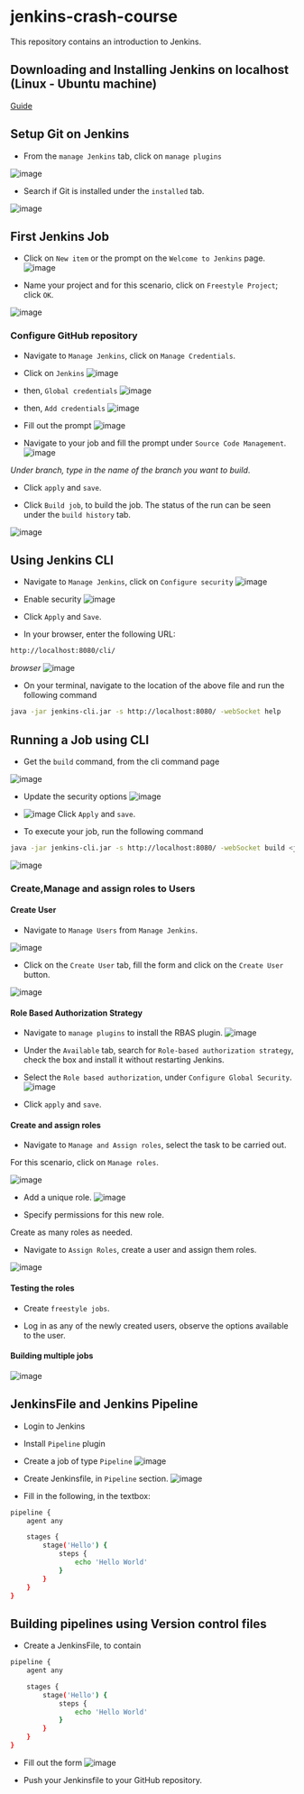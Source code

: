 # jenkins-crash-course

This repository contains an introduction to Jenkins.

## Downloading and Installing Jenkins on localhost (Linux - Ubuntu machine)

[Guide](https://www.jenkins.io/doc/book/installing/linux/)

## Setup Git on Jenkins

- From the ```manage Jenkins``` tab, click on ```manage plugins```

![image](https://user-images.githubusercontent.com/49791498/139858284-98a59fae-bb1f-4fe2-a92b-281c59a2cff2.png)

- Search if Git is installed under the ```installed``` tab.

![image](https://user-images.githubusercontent.com/49791498/139858703-d9fcf961-8ce2-4c0b-a41d-af8dbc5178d1.png)

## First Jenkins Job

- Click on ```New item``` or the prompt on the ```Welcome to Jenkins``` page.
![image](https://user-images.githubusercontent.com/49791498/139860898-8235b48d-0d71-4ba6-aee9-a7a569e585c4.png)

- Name your project and for this scenario, click on ```Freestyle Project```; click ```OK```.

![image](https://user-images.githubusercontent.com/49791498/139861447-2a2a335a-dc94-4097-bed7-670bd6c34810.png)

### Configure GitHub repository

- Navigate to ```Manage Jenkins```, click on ```Manage Credentials```.

- Click on ```Jenkins```
![image](https://user-images.githubusercontent.com/49791498/139867921-13312077-c175-414c-b5c9-e45f4cb64a73.png)

- then, ```Global credentials```
![image](https://user-images.githubusercontent.com/49791498/139868181-a4bfeb51-9b95-4fa1-bade-f63425871430.png)

- then, ```Add credentials```
![image](https://user-images.githubusercontent.com/49791498/139868477-df425176-65ad-47c6-bb39-fb0a1e73c100.png)

- Fill out the prompt
![image](https://user-images.githubusercontent.com/49791498/139869194-52fa2058-a754-4ee4-a19f-beb7fd7e09ff.png)

- Navigate to your job and fill the prompt under ```Source Code Management```.
![image](https://user-images.githubusercontent.com/49791498/139870838-0c56f691-44f0-4037-9333-bd53bb4efe79.png)

*Under branch, type in the name of the branch you want to build*.

- Click ```apply``` and ```save```.

- Click ```Build job```, to build the job. The status of the run can be seen under the ```build history``` tab.

![image](https://user-images.githubusercontent.com/49791498/139871062-6fd57da1-270a-4bd5-913b-dc26a30e0090.png)

## Using Jenkins CLI

- Navigate to ```Manage Jenkins```, click on ```Configure security```
![image](https://user-images.githubusercontent.com/49791498/139917805-a7b3d6a0-556b-4a6c-b4c7-166bfe251786.png)

- Enable security
![image](https://user-images.githubusercontent.com/49791498/139929260-50f4023b-8f2e-4dc0-8846-3ed806e939bb.png)

- Click ```Apply``` and ```Save```.

- In your browser, enter the following URL:

```bash
http://localhost:8080/cli/
```

*browser*
![image](https://user-images.githubusercontent.com/49791498/139918661-f624d663-26cf-418d-9362-a12b64f557f0.png)

- On your terminal, navigate to the location of the above file and run the following command

```bash
java -jar jenkins-cli.jar -s http://localhost:8080/ -webSocket help
```

## Running a Job using CLI

- Get the ```build``` command, from the cli command page

![image](https://user-images.githubusercontent.com/49791498/139933032-b9d75550-3a97-42a9-b2d6-a1c3b321e307.png)

- Update the security options
![image](https://user-images.githubusercontent.com/49791498/139917805-a7b3d6a0-556b-4a6c-b4c7-166bfe251786.png)

- ![image](https://user-images.githubusercontent.com/49791498/139940145-68aa19e7-9c2d-43fe-9267-5fe530ce6808.png)
Click ```Apply``` and ```save```.

- To execute your job, run the following command

```bash
java -jar jenkins-cli.jar -s http://localhost:8080/ -webSocket build <job name> [-s] [-v]
```

![image](https://user-images.githubusercontent.com/49791498/139940707-3e44945e-6824-4f63-8f9d-ba350bbc6206.png)

### Create,Manage and assign roles to Users

#### Create User

- Navigate to ```Manage Users``` from ```Manage Jenkins```.

![image](https://user-images.githubusercontent.com/49791498/140314583-f66e41f9-938c-4e7c-a71c-929aab582c55.png)

- Click on the ```Create User``` tab, fill the form and click on the ```Create User``` button.

![image](https://user-images.githubusercontent.com/49791498/140315303-7e6b11ec-47f2-43bc-bddc-3b39f6c21262.png)

#### Role Based Authorization Strategy

- Navigate to ```manage plugins``` to install the RBAS plugin.
![image](https://user-images.githubusercontent.com/49791498/140317593-547396d4-3a84-4ba5-b0b2-d6ad7c5001da.png)

- Under the ```Available``` tab, search for ```Role-based authorization strategy```, check the box and install it without restarting Jenkins.

- Select the ```Role based authorization```, under ```Configure Global Security```.
![image](https://user-images.githubusercontent.com/49791498/140318743-498f7162-b29b-43f5-8cfc-375a6253846e.png)

- Click ```apply``` and ```save```.

#### Create and assign roles

- Navigate to ```Manage and Assign roles```, select the task to be carried out.

For this scenario, click on ```Manage roles```.

![image](https://user-images.githubusercontent.com/49791498/140321191-f77bc562-6a36-462a-8bba-75644bd686e4.png)

- Add a unique role.
![image](https://user-images.githubusercontent.com/49791498/140322009-c1234660-eda9-4bd8-87c9-9a6a6659b677.png)

- Specify permissions for this new role.

Create as many roles as needed.

- Navigate to ```Assign Roles```, create a user and assign them roles.

![image](https://user-images.githubusercontent.com/49791498/140323934-f410c6ef-2a85-4770-bfb4-d232aaaea1ad.png)

#### Testing the roles

- Create ```freestyle jobs```.

- Log in as any of the newly created users, observe the options available to the user.

#### Building multiple jobs

![image](https://user-images.githubusercontent.com/49791498/140332501-564ef023-27e2-4d3f-973e-1e28dbb7d4cf.png)

## JenkinsFile and Jenkins Pipeline

- Login to Jenkins
- Install ```Pipeline``` plugin
- Create a job of type ```Pipeline```
![image](https://user-images.githubusercontent.com/49791498/140338617-018bd7e6-f29b-477a-acec-4a4be62a3c66.png)
- Create Jenkinsfile, in ```Pipeline``` section.
![image](https://user-images.githubusercontent.com/49791498/140355902-ad056d0c-765e-4527-9711-7b151ed6351f.png)

- Fill in the following, in the textbox:

```bash
pipeline {
    agent any

    stages {
        stage('Hello') {
            steps {
                echo 'Hello World'
            }
        }
    }
}
```

## Building pipelines using Version control files

- Create a JenkinsFile, to contain

```bash
pipeline {
    agent any

    stages {
        stage('Hello') {
            steps {
                echo 'Hello World'
            }
        }
    }
}
```

- Fill out the form
![image](https://user-images.githubusercontent.com/49791498/140374725-3750d971-0495-4859-82eb-48d63e5804a5.png)

- Push your Jenkinsfile to your GitHub repository.
